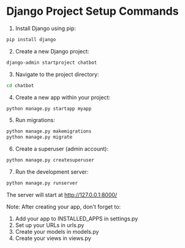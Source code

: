 # Django Project Setup Commands

1. Install Django using pip:
```bash
pip install django
```

2. Create a new Django project:
```bash
django-admin startproject chatbot
```

3. Navigate to the project directory:
```bash
cd chatbot
```

4. Create a new app within your project:
```bash
python manage.py startapp myapp
```

5. Run migrations:
```bash
python manage.py makemigrations
python manage.py migrate
```

6. Create a superuser (admin account):
```bash
python manage.py createsuperuser
```

7. Run the development server:
```bash
python manage.py runserver
```

The server will start at http://127.0.0.1:8000/

Note: After creating your app, don't forget to:
1. Add your app to INSTALLED_APPS in settings.py
2. Set up your URLs in urls.py
3. Create your models in models.py
4. Create your views in views.py
